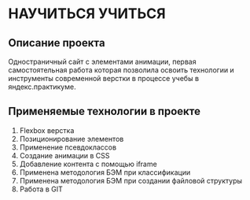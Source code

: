 # НАУЧИТЬСЯ УЧИТЬСЯ #
## Описание проекта ##
Одностраничный сайт с элементами анимации, первая самостоятельная работа которая позволила освоить технологии и инструменты современной верстки в процессе учебы в яндекс.практикуме.
## Применяемые технологии в проекте ##
1. Flexbox верстка
2. Позиционирование элементов
3. Применение псевдоклассов
4. Создание анимации в CSS
5. Добавление контента с помощью iframe
6. Применена методология БЭМ при классификации
7. Применена методология БЭМ при создании файловой структуры
8. Работа в GIT
